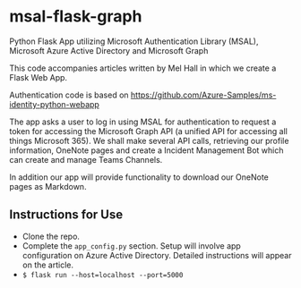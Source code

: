 # msal-flask-graph
Python Flask App utilizing Microsoft Authentication Library (MSAL), Microsoft Azure Active Directory and Microsoft Graph

This code accompanies articles written by Mel Hall in which we create a Flask Web App.

Authentication code is based on https://github.com/Azure-Samples/ms-identity-python-webapp

The app asks a user to log in using MSAL for authentication to request a token for accessing the Microsoft Graph API (a unified API for accessing all things Microsoft 365).
We shall make several API calls, retrieving our profile information, OneNote pages and create a Incident Management Bot which can create and manage Teams Channels. 

In addition our app will provide functionality to download our OneNote pages as Markdown.


## Instructions for Use

- Clone the repo.
- Complete the `app_config.py` section. Setup will involve app configuration on Azure Active Directory. Detailed instructions will appear on the article.
- `$ flask run --host=localhost --port=5000`
